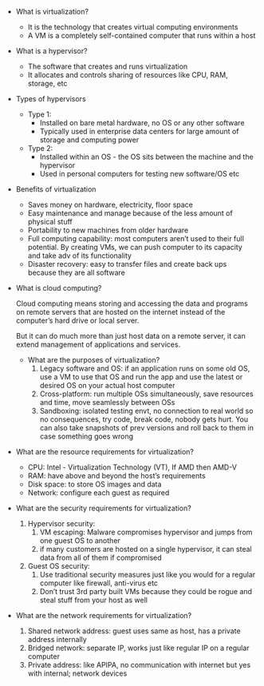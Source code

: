 - What is virtualization?
    - It is the technology that creates virtual computing environments
    - A VM is a completely self-contained computer that runs within a host
- What is a hypervisor?
    - The software that creates and runs virtualization
    - It allocates and controls sharing of resources like CPU, RAM, storage, etc
- Types of hypervisors
    - Type 1:
        - Installed on bare metal hardware, no OS or any other software
        - Typically used in enterprise data centers for large amount of storage and computing power
    - Type 2:
        - Installed within an OS - the OS sits between the machine and the hypervisor
        - Used in personal computers for testing new software/OS etc
- Benefits of virtualization
    - Saves money on hardware, electricity, floor space
    - Easy maintenance and manage because of the less amount of physical stuff
    - Portability to new machines from older hardware
    - Full computing capability: most computers aren’t used to their full potential. By creating VMs, we can push computer to its capacity and take adv of its functionality
    - Disaster recovery: easy to transfer files and create back ups because they are all software
- What is cloud computing?
    
    Cloud computing means storing and accessing the data and programs on remote servers that are hosted on the internet instead of the computer’s hard drive or local server.
    
    But it can do much more than just host data on a remote server, it can extend management of applications and services.

  - What are the purposes of virtualization?
    1. Legacy software and OS: if an application runs on some old OS, use a VM to use that OS and run the app and use the latest or desired OS on your actual host computer
    2. Cross-platform: run multiple OSs simultaneously, save resources and time, move seamlessly between OSs
    3. Sandboxing: isolated testing envt, no connection to real world so no consequences, try code, break code, nobody gets hurt. You can also take snapshots of prev versions and roll back to them in case something goes wrong
- What are the resource requirements for virtualization?
    - CPU: Intel - Virtualization Technology (VT), If AMD then AMD-V
    - RAM: have above and beyond the host’s requirements
    - Disk space: to store OS images and data
    - Network: configure each guest as required
- What are the security requirements for virtualization?
    1. Hypervisor security:
        1. VM escaping: Malware compromises hypervisor and jumps from one guest OS to another
        2. if many customers are hosted on a single hypervisor, it can steal data from all of them if compromised
    2. Guest OS security:
        1. Use traditional security measures just like you would for a regular computer like firewall, anti-virus etc
        2. Don’t trust 3rd party built VMs because they could be rogue and steal stuff from your host as well
- What are the network requirements for virtualization?
    1. Shared network address: guest uses same as host, has a private address internally 
    2. Bridged network: separate IP, works just like regular IP on a regular computer
    3. Private address: like APIPA, no communication with internet but yes with internal; network devices
